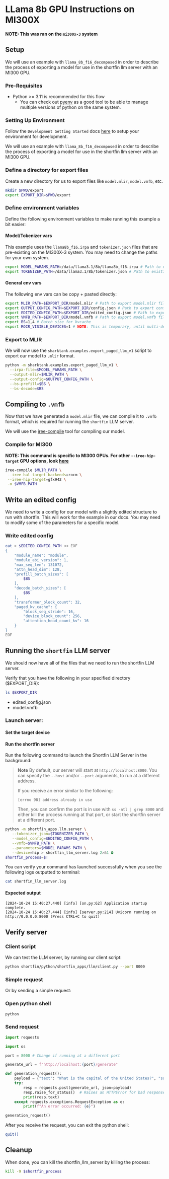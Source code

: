 # LLama 8b GPU Instructions on MI300X

**NOTE: This was ran on the `mi300x-3` system**

## Setup

We will use an example with `llama_8b_f16_decomposed` in order to describe the
process of exporting a model for use in the shortfin llm server with an MI300 GPU.

### Pre-Requisites

- Python >= 3.11 is recommended for this flow
    - You can check out [pyenv](https://github.com/pyenv/pyenv) as a good tool
    to be able to manage multiple versions of python on the same system.

### Setting Up Environment

Follow the `Development Getting Started` docs
[here](https://github.com/nod-ai/shark-ai/blob/main/README.md#development-getting-started)
to setup your environment for development.

We will use an example with `llama_8b_f16_decomposed` in order to describe the
process of exporting a model for use in the shortfin llm server with an MI300 GPU.

### Define a directory for export files

Create a new directory for us to export files like `model.mlir`, `model.vmfb`, etc.

```bash
mkdir $PWD/export
export EXPORT_DIR=$PWD/export
```

### Define environment variables

Define the following environment variables to make running this example a bit easier:

#### Model/Tokenizer vars

This example uses the `llama8b_f16.irpa` and `tokenizer.json` files that are
pre-existing on the MI300X-3 system.
You may need to change the paths for your own system.

```bash
export MODEL_PARAMS_PATH=/data/llama3.1/8b/llama8b_f16.irpa # Path to existing .irpa file, may need to change w/ system
export TOKENIZER_PATH=/data/llama3.1/8b/tokenizer.json # Path to existing tokenizer.json, may need to change w/ system
```

#### General env vars

The following env vars can be copy + pasted directly:

```bash
export MLIR_PATH=$EXPORT_DIR/model.mlir # Path to export model.mlir file
export OUTPUT_CONFIG_PATH=$EXPORT_DIR/config.json # Path to export config.json file
export EDITED_CONFIG_PATH=$EXPORT_DIR/edited_config.json # Path to export config.json file
export VMFB_PATH=$EXPORT_DIR/model.vmfb # Path to export model.vmfb file
export BS=1,4 # Batch size for kvcache
export ROCR_VISIBLE_DEVICES=1 # NOTE: This is temporary, until multi-device is fixed
```

### Export to MLIR

We will now use the `sharktank.examples.export_paged_llm_v1` script to export
our model to `.mlir` format.

```bash
python -m sharktank.examples.export_paged_llm_v1 \
  --irpa-file=$MODEL_PARAMS_PATH \
  --output-mlir=$MLIR_PATH \
  --output-config=$OUTPUT_CONFIG_PATH \
  --bs-prefill=$BS \
  --bs-decode=$BS
```

## Compiling to `.vmfb`

Now that we have generated a `model.mlir` file, we can compile it to `.vmfb`
format, which is required for running the `shortfin` LLM server.

We will use the [iree-compile](https://iree.dev/developers/general/developer-overview/#iree-compile)
tool for compiling our model.

### Compile for MI300

**NOTE: This command is specific to MI300 GPUs.
For other `--iree-hip-target` GPU options,
look [here](https://iree.dev/guides/deployment-configurations/gpu-rocm/#compile-a-program)**

```bash
iree-compile $MLIR_PATH \
 --iree-hal-target-backends=rocm \
 --iree-hip-target=gfx942 \
 -o $VMFB_PATH
```

## Write an edited config

We need to write a config for our model with a slightly edited structure
to run with shortfin. This will work for the example in our docs.
You may need to modify some of the parameters for a specific model.

### Write edited config

```bash
cat > $EDITED_CONFIG_PATH << EOF
{
    "module_name": "module",
    "module_abi_version": 1,
    "max_seq_len": 131072,
    "attn_head_dim": 128,
    "prefill_batch_sizes": [
        $BS
    ],
    "decode_batch_sizes": [
        $BS
    ],
    "transformer_block_count": 32,
    "paged_kv_cache": {
        "block_seq_stride": 16,
        "device_block_count": 256,
        "attention_head_count_kv": 16
    }
}
EOF
```

## Running the `shortfin` LLM server

We should now have all of the files that we need to run the shortfin LLM server.

Verify that you have the following in your specified directory ($EXPORT_DIR):

```bash
ls $EXPORT_DIR
```

- edited_config.json
- model.vmfb

### Launch server:

#### Set the target device

<!-- TODO: Add instructions on targeting different devices,
when `--device=hip://$DEVICE` is supported -->

#### Run the shortfin server

Run the following command to launch the Shortfin LLM Server in the background:

> **Note**
> By default, our server will start at `http://localhost:8000`.
> You can specify the `--host` and/or `--port` arguments, to run at a different address.
>
> If you receive an error similar to the following:
>
> `[errno 98] address already in use`
>
> Then, you can confirm the port is in use with `ss -ntl | grep 8000`
> and either kill the process running at that port,
> or start the shortfin server at a different port.

```bash
python -m shortfin_apps.llm.server \
   --tokenizer_json=$TOKENIZER_PATH \
   --model_config=$EDITED_CONFIG_PATH \
   --vmfb=$VMFB_PATH \
   --parameters=$MODEL_PARAMS_PATH \
   --device=hip > shortfin_llm_server.log 2>&1 &
shortfin_process=$!
```

You can verify your command has launched successfully when you see the following
 logs outputted to terminal:

```bash
cat shortfin_llm_server.log
```

#### Expected output

```text
[2024-10-24 15:40:27.440] [info] [on.py:62] Application startup complete.
[2024-10-24 15:40:27.444] [info] [server.py:214] Uvicorn running on http://0.0.0.0:8000 (Press CTRL+C to quit)
```

## Verify server

### Client script

We can test the LLM server, by running our client script:

```bash
python shortfin/python/shortfin_apps/llm/client.py --port 8000
```

### Simple request

Or by sending a simple request:

### Open python shell

```bash
python
```

### Send request

```python
import requests

import os

port = 8000 # Change if running at a different port

generate_url = f"http://localhost:{port}/generate"

def generation_request():
    payload = {"text": "What is the capital of the United States?", "sampling_params": {"max_completion_tokens": 50}}
    try:
        resp = requests.post(generate_url, json=payload)
        resp.raise_for_status()  # Raises an HTTPError for bad responses
        print(resp.text)
    except requests.exceptions.RequestException as e:
        print(f"An error occurred: {e}")

generation_request()
```

After you receive the request, you can exit the python shell:

```bash
quit()
```

## Cleanup

When done, you can kill the shortfin_llm_server by killing the process:

```bash
kill -9 $shortfin_process
```
